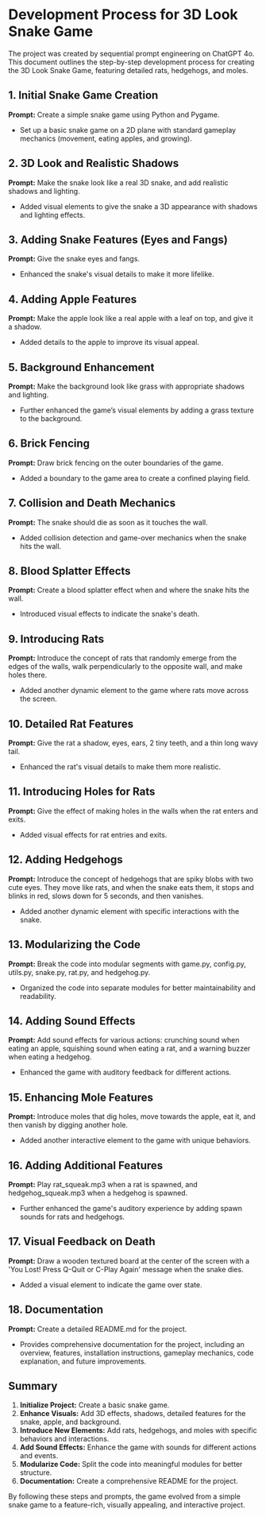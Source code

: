 # Development Process for 3D Look Snake Game

The project was created by sequential prompt engineering on ChatGPT 4o. This document outlines the step-by-step development process for creating the 3D Look Snake Game, featuring detailed rats, hedgehogs, and moles.

## 1. Initial Snake Game Creation

**Prompt:**
Create a simple snake game using Python and Pygame.

- Set up a basic snake game on a 2D plane with standard gameplay mechanics (movement, eating apples, and growing).

## 2. 3D Look and Realistic Shadows

**Prompt:**
Make the snake look like a real 3D snake, and add realistic shadows and lighting.

- Added visual elements to give the snake a 3D appearance with shadows and lighting effects.

## 3. Adding Snake Features (Eyes and Fangs)

**Prompt:**
Give the snake eyes and fangs.

- Enhanced the snake's visual details to make it more lifelike.

## 4. Adding Apple Features

**Prompt:**
Make the apple look like a real apple with a leaf on top, and give it a shadow.

- Added details to the apple to improve its visual appeal.

## 5. Background Enhancement

**Prompt:**
Make the background look like grass with appropriate shadows and lighting.

- Further enhanced the game’s visual elements by adding a grass texture to the background.

## 6. Brick Fencing

**Prompt:**
Draw brick fencing on the outer boundaries of the game.

- Added a boundary to the game area to create a confined playing field.

## 7. Collision and Death Mechanics

**Prompt:**
The snake should die as soon as it touches the wall.

- Added collision detection and game-over mechanics when the snake hits the wall.

## 8. Blood Splatter Effects

**Prompt:**
Create a blood splatter effect when and where the snake hits the wall.

- Introduced visual effects to indicate the snake's death.

## 9. Introducing Rats

**Prompt:**
Introduce the concept of rats that randomly emerge from the edges of the walls, walk perpendicularly to the opposite wall, and make holes there.

- Added another dynamic element to the game where rats move across the screen.

## 10. Detailed Rat Features

**Prompt:**
Give the rat a shadow, eyes, ears, 2 tiny teeth, and a thin long wavy tail.

- Enhanced the rat's visual details to make them more realistic.

## 11. Introducing Holes for Rats

**Prompt:**
Give the effect of making holes in the walls when the rat enters and exits.

- Added visual effects for rat entries and exits.

## 12. Adding Hedgehogs

**Prompt:**
Introduce the concept of hedgehogs that are spiky blobs with two cute eyes. They move like rats, and when the snake eats them, it stops and blinks in red, slows down for 5 seconds, and then vanishes.

- Added another dynamic element with specific interactions with the snake.

## 13. Modularizing the Code

**Prompt:**
Break the code into modular segments with game.py, config.py, utils.py, snake.py, rat.py, and hedgehog.py.

- Organized the code into separate modules for better maintainability and readability.

## 14. Adding Sound Effects

**Prompt:**
Add sound effects for various actions: crunching sound when eating an apple, squishing sound when eating a rat, and a warning buzzer when eating a hedgehog.

- Enhanced the game with auditory feedback for different actions.

## 15. Enhancing Mole Features

**Prompt:**
Introduce moles that dig holes, move towards the apple, eat it, and then vanish by digging another hole.

- Added another interactive element to the game with unique behaviors.

## 16. Adding Additional Features

**Prompt:**
Play rat_squeak.mp3 when a rat is spawned, and hedgehog_squeak.mp3 when a hedgehog is spawned.

- Further enhanced the game's auditory experience by adding spawn sounds for rats and hedgehogs.

## 17. Visual Feedback on Death

**Prompt:**
Draw a wooden textured board at the center of the screen with a 'You Lost! Press Q-Quit or C-Play Again' message when the snake dies.

- Added a visual element to indicate the game over state.

## 18. Documentation

**Prompt:**
Create a detailed README.md for the project.

- Provides comprehensive documentation for the project, including an overview, features, installation instructions, gameplay mechanics, code explanation, and future improvements.

## Summary

1. **Initialize Project:** Create a basic snake game.
2. **Enhance Visuals:** Add 3D effects, shadows, detailed features for the snake, apple, and background.
3. **Introduce New Elements:** Add rats, hedgehogs, and moles with specific behaviors and interactions.
4. **Add Sound Effects:** Enhance the game with sounds for different actions and events.
5. **Modularize Code:** Split the code into meaningful modules for better structure.
6. **Documentation:** Create a comprehensive README for the project.

By following these steps and prompts, the game evolved from a simple snake game to a feature-rich, visually appealing, and interactive project.
